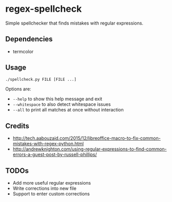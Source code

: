 # regex-spellcheck
Simple spellchecker that finds mistakes with regular expressions.

## Dependencies

 * termcolor

## Usage

```bash
./spellcheck.py FILE [FILE ...]
```

Options are:
 * `--help` to show this help message and exit
 * `--whitespace` to also detect whitespace issues
 * `--all` to print all matches at once without interaction

## Credits

 * http://tech.aabouzaid.com/2015/12/libreoffice-macro-to-fix-common-mistakes-with-regex-python.html
 * http://andrewknighton.com/using-regular-expressions-to-find-common-errors-a-guest-post-by-russell-phillips/

## TODOs

 * Add more useful regular expressions
 * Write corrections into new file
 * Support to enter custom corrections

